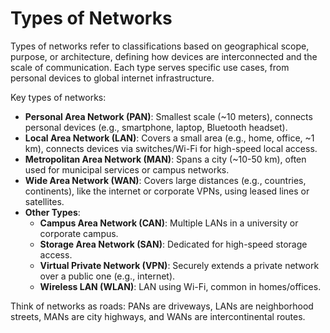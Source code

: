 # Types of Networks
Types of networks refer to classifications based on geographical scope, purpose, or architecture, defining how devices are interconnected and the scale of communication. Each type serves specific use cases, from personal devices to global internet infrastructure.

Key types of networks:

- **Personal Area Network (PAN)**: Smallest scale (~10 meters), connects personal devices (e.g., smartphone, laptop, Bluetooth headset).
- **Local Area Network (LAN)**: Covers a small area (e.g., home, office, ~1 km), connects devices via switches/Wi-Fi for high-speed local access.
- **Metropolitan Area Network (MAN)**: Spans a city (~10-50 km), often used for municipal services or campus networks.
- **Wide Area Network (WAN)**: Covers large distances (e.g., countries, continents), like the internet or corporate VPNs, using leased lines or satellites.
- **Other Types**:
    - **Campus Area Network (CAN)**: Multiple LANs in a university or corporate campus.
    - **Storage Area Network (SAN)**: Dedicated for high-speed storage access.
    - **Virtual Private Network (VPN)**: Securely extends a private network over a public one (e.g., internet).
    - **Wireless LAN (WLAN)**: LAN using Wi-Fi, common in homes/offices.

Think of networks as roads: PANs are driveways, LANs are neighborhood streets, MANs are city highways, and WANs are intercontinental routes.